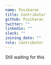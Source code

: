 ```yaml
---
name: Puvikaran
title: Contributor
github: Puvikaran
twitter: ""
linkedin: ""
slack: ""
joining_date: ""
role: contributor
---
```


Still waiting for this
